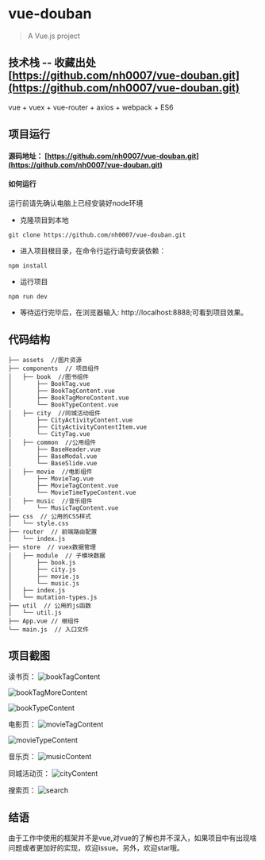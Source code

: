﻿# vue-douban

> A Vue.js project

## 技术栈 -- 收藏出处	[https://github.com/nh0007/vue-douban.git](https://github.com/nh0007/vue-douban.git)

vue + vuex + vue-router + axios + webpack + ES6

## 项目运行

#### 源码地址： [https://github.com/nh0007/vue-douban.git](https://github.com/nh0007/vue-douban.git)

#### 如何运行
运行前请先确认电脑上已经安装好node环境

 - 克隆项目到本地

```shell
git clone https://github.com/nh0007/vue-douban.git
```

 - 进入项目根目录，在命令行运行语句安装依赖：

```shell
npm install
```

 - 运行项目

```shell
npm run dev
```

 - 等待运行完毕后，在浏览器输入: http://localhost:8888;可看到项目效果。

## 代码结构
```shell
├── assets  //图片资源
├── components  // 项目组件
│   ├── book  //图书组件
│       ├── BookTag.vue
│       ├── BookTagContent.vue
│       ├── BookTagMoreContent.vue
│       └── BookTypeContent.vue
│   ├── city  //同城活动组件
│       ├── CityActivityContent.vue
│       ├── CityActivityContentItem.vue
│       └── CityTag.vue
│   ├── common  //公用组件
│       ├── BaseHeader.vue
│       ├── BaseModal.vue
│       └── BaseSlide.vue
│   ├── movie  //电影组件
│       ├── MovieTag.vue
│       ├── MovieTagContent.vue
│       └── MovieTimeTypeContent.vue
│   ├── music  //音乐组件
│       └── MusicTagContent.vue
├── css  // 公用的CSS样式
│   └── style.css
├── router  // 前端路由配置
│   └── index.js
├── store  // vuex数据管理
│   ├── module  // 子模块数据
│       ├── book.js
│       ├── city.js
│       ├── movie.js
│       └── music.js
│   ├── index.js
│   └── mutation-types.js
├── util  // 公用的js函数
│   └── util.js
├── App.vue // 根组件
└── main.js  // 入口文件
```

## 项目截图
读书页：
![bookTagContent](https://github.com/nh0007/vue-douban/raw/master/screenshot/bookTagContent.png)

![bookTagMoreContent](https://github.com/nh0007/vue-douban/raw/master/screenshot/bookTagMoreContent.png)

![bookTypeContent](https://github.com/nh0007/vue-douban/raw/master/screenshot/bookTypeContent.png)

电影页：
![movieTagContent](https://github.com/nh0007/vue-douban/raw/master/screenshot/movieTagContent.png)

![movieTypeContent](https://github.com/nh0007/vue-douban/raw/master/screenshot/movieTypeContent.png)

音乐页：
![musicContent](https://github.com/nh0007/vue-douban/raw/master/screenshot/musicContent.png)

同城活动页：
![cityContent](https://github.com/nh0007/vue-douban/raw/master/screenshot/cityContent.png)

搜索页：
![search](https://github.com/nh0007/vue-douban/raw/master/screenshot/search.png)

## 结语
由于工作中使用的框架并不是vue,对vue的了解也并不深入，如果项目中有出现啥问题或者更加好的实现，欢迎issue。另外，欢迎star哦。
